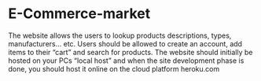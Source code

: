 # E-Commerce-market
The website allows the users to lookup products descriptions, types, manufacturers… etc. Users
should be allowed to create an account, add items to their “cart” and search for products. The website should
initially be hosted on your PCs “local host” and when the site development phase is done, you should host
it online on the cloud platform heroku.com
